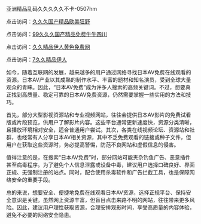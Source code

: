 亚洲精品乱码久久久久久不卡-0507hm


点击访问：<a href="https://bered.pages.dev/">久久久国产精品欧美狂野</a>

点击访问：<a href="https://rtj-3zo.pages.dev/">99久久久国产精品免费牛牛四川</a>

点击访问：<a href="https://vassv.pages.dev/">久久精品伊人黄色免费网</a>

点击访问：<a href="https://gsd-agv.pages.dev/">7久久精品伊人</a>



如今，随着互联网的发展，越来越多的用户通过网络寻找日本AV免费在线观看的资源。日本AV产业以其成熟的制作水平、丰富的题材和知名演员，受到全球大量观众的青睐。因此，“日本AV免费”成为许多人搜索的高频关键词。不过，想要真正找到高质量、稳定可靠的日本AV免费资源，仍然需要掌握一些实用的方法和技巧。

首先，部分大型影视资源站和专业视频网站，往往会提供日本AV影片的免费试看版或片段预览，供用户了解影片内容。这些平台通常更新速度快，资源分类清晰，且播放环境相对安全，适合普通用户尝试。其次，各类在线视频论坛、资源站和社群，也经常有人分享日本AV相关资源，其中不乏免费观看的链接或种子文件，但用户在获取这些资源时，务必提高警惕，防范不良网站和虚假信息的侵害。

值得注意的是，在搜索“日本AV免费”时，部分网站可能夹杂钓鱼广告、恶意插件甚至病毒程序。为了避免个人信息泄露或设备中毒，建议用户选择口碑良好、界面正规、无强制注册的站点。同时，配合使用杀毒软件和广告拦截工具，也是保障网络安全的重要手段。

总的来说，想要安全、便捷地免费在线观看日本AV资源，选择正规平台、保持安全意识是关键。虽然网上资源丰富，但盲目点击来路不明的网站，往往带来更多风险。因此，建议用户理性获取资源，合理安排观影时间，享受高质量的内容体验，避免不必要的网络安全隐患。




<span style="display:none;">[Canonical link](https://github.com/xx45757/552001 ）</span>
